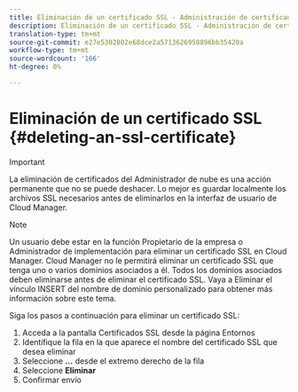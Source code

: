 ```yaml
---
title: Eliminación de un certificado SSL - Administración de certificados SSL
description: Eliminación de un certificado SSL - Administración de certificados SSL
translation-type: tm+mt
source-git-commit: e27e5302802e68dce2a5713626950896bb35420a
workflow-type: tm+mt
source-wordcount: '166'
ht-degree: 0%

---
```



# Eliminación de un certificado SSL {#deleting-an-ssl-certificate}

>[!IMPORTANT]
>La eliminación de certificados del Administrador de nube es una acción permanente que no se puede deshacer. Lo mejor es guardar localmente los archivos SSL necesarios antes de eliminarlos en la interfaz de usuario de Cloud Manager.

>[!NOTE]
>Un usuario debe estar en la función Propietario de la empresa o Administrador de implementación para eliminar un certificado SSL en Cloud Manager. Cloud Manager no le permitirá eliminar un certificado SSL que tenga uno o varios dominios asociados a él.  Todos los dominios asociados deben eliminarse antes de eliminar el certificado SSL. Vaya a Eliminar el vínculo INSERT del nombre de dominio personalizado para obtener más información sobre este tema.

Siga los pasos a continuación para eliminar un certificado SSL:

1. Acceda a la pantalla Certificados SSL desde la página Entornos
1. Identifique la fila en la que aparece el nombre del certificado SSL que desea eliminar
1. Seleccione **...** desde el extremo derecho de la fila
1. Seleccione **Eliminar**
1. Confirmar envío
